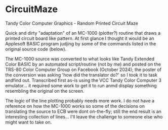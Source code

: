 # CircuitMaze
Tandy Color Computer Graphics - Random Printed Circuit Maze

Quick and dirty "adaptation" of an MC-1000 (plotter?) routine that draws a printed circuit board like pattern. At first glance I thought it would be an Applesoft BASIC program judjing by some of the commands listed in the original source code (below).

The MC-1000 source was converted to what looks like Tandy Extended Color BASIC by an automated script/routine (not by me) and posted on the TRS-80 Color Computer Group on Facebook (October 2024); the poster of the conversion was asking 'how did the translator do?' so I took it to task andfind out. Transcribed first as-is using the VCC Tandy Color Computer 3 emulator... it required some work to get it to run anmd display something resembling the original on the screen.

The logic of the line plotting probably needs more work. I do not have a reference on how the MC-1000 works so some of the decisions on translating the source to ECB were dont on-the-fly; still the end result is an interesting collection of lines... I'll leave the challenge to someone else who might want to take on.
